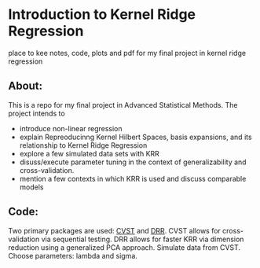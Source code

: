 # Introduction to Kernel Ridge Regression
place to kee notes, code, plots and pdf for my final project in kernel ridge regression


## About:
This is a repo for my final project in Advanced Statistical Methods. The project intends to 
- introduce non-linear regression
- explain Repreoducinng Kernel Hilbert Spaces, basis expansions, and its relationship to Kernel Ridge Regression
- explore a few simulated data sets with KRR
- disuss/execute parameter tuning in the context of generalizability and cross-validation. 
- mention a few contexts in which KRR is used and discuss comparable models

## Code:
Two primary packages are used: [CVST](https://cran.r-project.org/web/packages/CVST) and [DRR](https://cran.r-project.org/web/packages/DRR). CVST allows for cross-validation via sequential testing. DRR allows for faster KRR via dimension reduction using a generalized PCA approach. Simulate data from CVST. Choose parameters: lambda and sigma.



